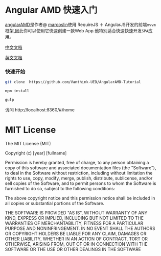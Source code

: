 # Angular AMD 快速入门

[angularAMD](https://github.com/marcoslin/angularAMD)是作者@ [marcoslin](https://github.com/marcoslin)使用 RequireJS ＋ AngularJS开发的前端`mvvm`框架,因此你可以使用它快速创建一款Web App.他特别适合快速快速开发`SPA`应用。

[中文文档](http://vanthink-ued.github.io/AngularAMD-Tutorial/index.html#/get-started)

[英文文档](http://marcoslin.github.io/angularAMD/#/home)


### 快速开始

``` bash
git clone  https://github.com/Vanthink-UED/AngularAMD-Tutorial

npm install

gulp
```

访问 http://localhost:8360/#/home

# MIT License
The MIT License (MIT)

Copyright (c) [year] [fullname]

Permission is hereby granted, free of charge, to any person obtaining a copy
of this software and associated documentation files (the "Software"), to deal
in the Software without restriction, including without limitation the rights
to use, copy, modify, merge, publish, distribute, sublicense, and/or sell
copies of the Software, and to permit persons to whom the Software is
furnished to do so, subject to the following conditions:

The above copyright notice and this permission notice shall be included in all
copies or substantial portions of the Software.

THE SOFTWARE IS PROVIDED "AS IS", WITHOUT WARRANTY OF ANY KIND, EXPRESS OR
IMPLIED, INCLUDING BUT NOT LIMITED TO THE WARRANTIES OF MERCHANTABILITY,
FITNESS FOR A PARTICULAR PURPOSE AND NONINFRINGEMENT. IN NO EVENT SHALL THE
AUTHORS OR COPYRIGHT HOLDERS BE LIABLE FOR ANY CLAIM, DAMAGES OR OTHER
LIABILITY, WHETHER IN AN ACTION OF CONTRACT, TORT OR OTHERWISE, ARISING FROM,
OUT OF OR IN CONNECTION WITH THE SOFTWARE OR THE USE OR OTHER DEALINGS IN THE
SOFTWARE
